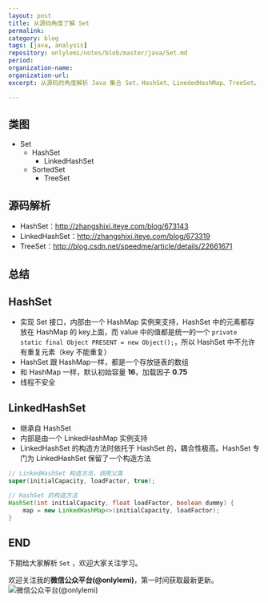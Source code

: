 ```yaml
---
layout: post
title: 从源码角度了解 Set
permalink: 
category: blog
tags: [java, analysis]
repository: onlylemi/notes/blob/master/java/Set.md
period: 
organization-name: 
organization-url: 
excerpt: 从源码的角度解析 Java 集合 Set，HashSet、LinededHashMap、TreeSet。

---
```


## 类图

* Set
    * HashSet
        * LinkedHashSet
    * SortedSet
        * TreeSet
        
## 源码解析

* HashSet：http://zhangshixi.iteye.com/blog/673143
* LinkedHashSet：http://zhangshixi.iteye.com/blog/673319
* TreeSet：http://blog.csdn.net/speedme/article/details/22661671

## 总结

## HashSet

* 实现 Set 接口，内部由一个 HashMap 实例来支持，HashSet 中的元素都存放在 HashMap 的 key上面，而 value 中的值都是统一的一个 `private static final Object PRESENT = new Object();`，所以 HashSet 中不允许有重复元素（key 不能重复）
* HashSet 跟 HashMap一样，都是一个存放链表的数组
* 和 HashMap 一样，默认初始容量 **16**，加载因子 **0.75**
* 线程不安全

## LinkedHashSet

* 继承自 HashSet
* 内部是由一个 LinkedHashMap 实例支持
* LinkedHashSet 的构造方法时依托于 HashSet 的，耦合性极高。HashSet 专门为 LinkedHashSet 保留了一个构造方法

```java
// LinkedHashSet 构造方法，调用父类
super(initialCapacity, loadFactor, true);

// HashSet 的构造方法
HashSet(int initialCapacity, float loadFactor, boolean dummy) {
    map = new LinkedHashMap<>(initialCapacity, loadFactor);
}
```

## END

下期给大家解析 `Set` ，欢迎大家关注学习。

欢迎关注我的**微信公众平台(@onlylemi)**，第一时间获取最新更新。  
![微信公众平台(@onlylemi)](https://onlylemi.github.io/assets/images/qrcode_wechat.jpg)